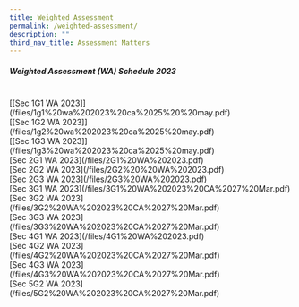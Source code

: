```yaml
---
title: Weighted Assessment
permalink: /weighted-assessment/
description: ""
third_nav_title: Assessment Matters
---
```

##### Weighted Assessment (WA) Schedule 2023

<br>
[[Sec 1G1 WA 2023]](/files/1g1%20wa%202023%20ca%2025%20%20may.pdf)
<br>
[[Sec 1G2 WA 2023]](/files/1g2%20wa%202023%20ca%2025%20may.pdf)
<br>
[[Sec 1G3 WA 2023]](/files/1g3%20wa%202023%20ca%2025%20may.pdf)
<br>
[Sec 2G1 WA 2023](/files/2G1%20WA%202023.pdf)
<br>
[Sec 2G2 WA 2023](/files/2G2%20%20WA%202023.pdf)
<br>
[Sec 2G3 WA 2023](/files/2G3%20WA%202023.pdf)
<br>
[Sec 3G1 WA 2023](/files/3G1%20WA%202023%20CA%2027%20Mar.pdf)
<br>
[Sec 3G2 WA 2023](/files/3G2%20WA%202023%20CA%2027%20Mar.pdf)
<br>
[Sec 3G3 WA 2023](/files/3G3%20WA%202023%20CA%2027%20Mar.pdf)
<br>
[Sec 4G1 WA 2023](/files/4G1%20WA%202023.pdf)
<br>
[Sec 4G2 WA 2023](/files/4G2%20WA%202023%20CA%2027%20Mar.pdf)
<br>
[Sec 4G3 WA 2023](/files/4G3%20WA%202023%20CA%2027%20Mar.pdf)
<br>
[Sec 5G2 WA 2023](/files/5G2%20WA%202023%20CA%2027%20Mar.pdf)
<br>